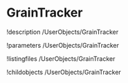 <!-- MOOSE Documentation Stub: Remove this when content is added. -->

# GrainTracker
!description /UserObjects/GrainTracker

!parameters /UserObjects/GrainTracker

!listingfiles /UserObjects/GrainTracker

!childobjects /UserObjects/GrainTracker
